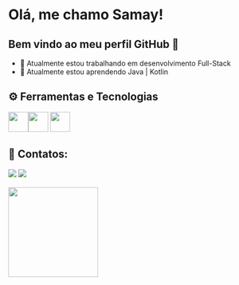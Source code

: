 # Olá, me chamo Samay! 
## Bem vindo ao meu perfil GitHub 👋

- 🔭 Atualmente estou trabalhando em desenvolvimento Full-Stack
- 🌱 Atualmente estou aprendendo Java | Kotlin

## ⚙️ Ferramentas e Tecnologias
<img loading="lazy" src="https://cdn.jsdelivr.net/gh/devicons/devicon/icons/git/git-original.svg" width="40" height="40"/><img loading="lazy" src="https://cdn.jsdelivr.net/gh/devicons/devicon/icons/java/java-original.svg" width="40" height="40"/> <img loading="lazy" src="https://cdn.jsdelivr.net/gh/devicons/devicon/icons/linux/linux-original.svg" width="40" height="40"/>

## 📱 Contatos:

<div>
<a href = "mailto:contato@samaypessoa"><img loading="lazy" src="https://img.shields.io/badge/Gmail-D14836?style=for-the-badge&logo=gmail&logoColor=white" target="_blank"></a>
<a href="https://www.linkedin.com/in/samay-pessoa" target="_blank"><img loading="lazy" src="https://img.shields.io/badge/-LinkedIn-%230077B5?style=for-the-badge&logo=linkedin&logoColor=white" target="_blank"></a>   
</div>
<br>
<div>
<a href="https://github.com/Samnny">
<img loading="lazy" height="180em" src="https://github-readme-stats.vercel.app/api/top-langs/?username=Samnny&layout=compact&langs_count=7&theme=dracula"/>
</div>
